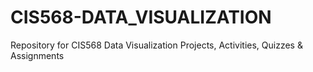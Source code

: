 # CIS568-DATA_VISUALIZATION
Repository for CIS568 Data Visualization Projects, Activities, Quizzes &amp; Assignments
